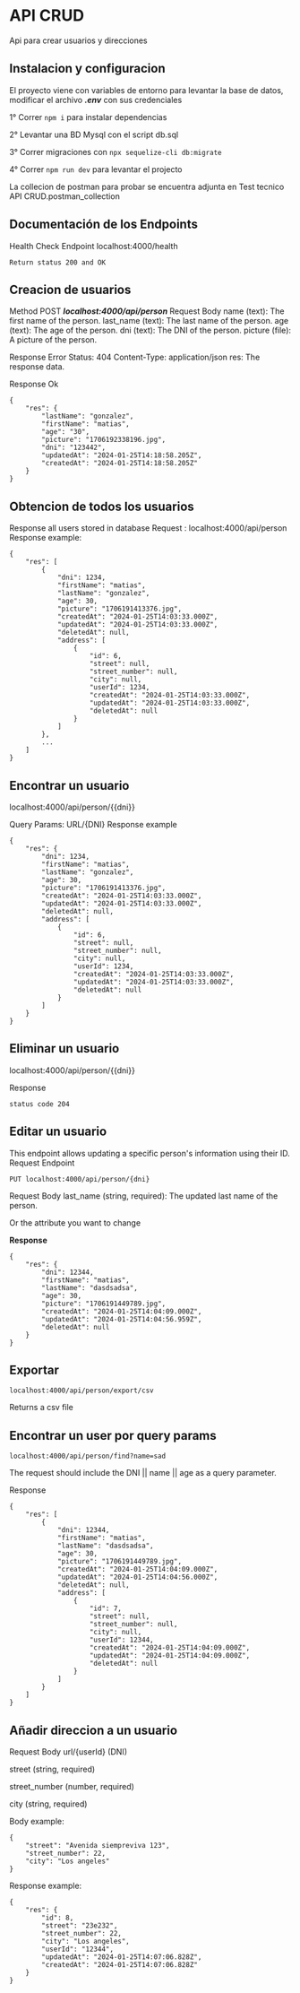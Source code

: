 
# API CRUD

Api para crear usuarios y direcciones




## Instalacion y configuracion

El proyecto viene con variables de entorno para levantar la base de datos, modificar el archivo ***.env*** con sus credenciales

1° Correr ```npm i``` para instalar dependencias 

2° Levantar una BD Mysql con el script db.sql

3° Correr migraciones con ```npx sequelize-cli db:migrate```

4° Correr ```npm run dev``` para levantar el projecto

La collecion de postman para probar se encuentra adjunta en Test tecnico API CRUD.postman_collection



## Documentación de los Endpoints

Health Check Endpoint
localhost:4000/health 
```Response
Return status 200 and OK
```
## Creacion de usuarios
Method POST ***localhost:4000/api/person***
Request Body
name (text): The first name of the person.
last_name (text): The last name of the person.
age (text): The age of the person.
dni (text): The DNI of the person.
picture (file): A picture of the person.

Response Error
Status: 404
Content-Type: application/json
res: The response data.

Response Ok
```
{
    "res": {
        "lastName": "gonzalez",
        "firstName": "matias",
        "age": "30",
        "picture": "1706192338196.jpg",
        "dni": "123442",
        "updatedAt": "2024-01-25T14:18:58.205Z",
        "createdAt": "2024-01-25T14:18:58.205Z"
    }
}

```


## Obtencion de todos los usuarios 
Response all users stored in database
Request :
localhost:4000/api/person
Response example:
```
{
    "res": [
        {
            "dni": 1234,
            "firstName": "matias",
            "lastName": "gonzalez",
            "age": 30,
            "picture": "1706191413376.jpg",
            "createdAt": "2024-01-25T14:03:33.000Z",
            "updatedAt": "2024-01-25T14:03:33.000Z",
            "deletedAt": null,
            "address": [
                {
                    "id": 6,
                    "street": null,
                    "street_number": null,
                    "city": null,
                    "userId": 1234,
                    "createdAt": "2024-01-25T14:03:33.000Z",
                    "updatedAt": "2024-01-25T14:03:33.000Z",
                    "deletedAt": null
                }
            ]
        },
        ...
    ]
}

```

## Encontrar un usuario
localhost:4000/api/person/{{dni}}


Query Params: URL/{DNI}
Response example

```
{
    "res": {
        "dni": 1234,
        "firstName": "matias",
        "lastName": "gonzalez",
        "age": 30,
        "picture": "1706191413376.jpg",
        "createdAt": "2024-01-25T14:03:33.000Z",
        "updatedAt": "2024-01-25T14:03:33.000Z",
        "deletedAt": null,
        "address": [
            {
                "id": 6,
                "street": null,
                "street_number": null,
                "city": null,
                "userId": 1234,
                "createdAt": "2024-01-25T14:03:33.000Z",
                "updatedAt": "2024-01-25T14:03:33.000Z",
                "deletedAt": null
            }
        ]
    }
}

```

## Eliminar un usuario


localhost:4000/api/person/{{dni}}

Response 
```
status code 204
```

## Editar un usuario

This endpoint allows updating a specific person's information using their ID.
Request
Endpoint

```
PUT localhost:4000/api/person/{dni}
```
Request Body
last_name (string, required): The updated last name of the person.

Or the attribute you want to change

**Response**
```
{
    "res": {
        "dni": 12344,
        "firstName": "matias",
        "lastName": "dasdsadsa",
        "age": 30,
        "picture": "1706191449789.jpg",
        "createdAt": "2024-01-25T14:04:09.000Z",
        "updatedAt": "2024-01-25T14:04:56.959Z",
        "deletedAt": null
    }
}
```
## Exportar
```
localhost:4000/api/person/export/csv
```
Returns a csv file

## Encontrar un user por query params

```
localhost:4000/api/person/find?name=sad
```

The request should include the DNI || name || age as a query parameter.

Response 
```
{
    "res": [
        {
            "dni": 12344,
            "firstName": "matias",
            "lastName": "dasdsadsa",
            "age": 30,
            "picture": "1706191449789.jpg",
            "createdAt": "2024-01-25T14:04:09.000Z",
            "updatedAt": "2024-01-25T14:04:56.000Z",
            "deletedAt": null,
            "address": [
                {
                    "id": 7,
                    "street": null,
                    "street_number": null,
                    "city": null,
                    "userId": 12344,
                    "createdAt": "2024-01-25T14:04:09.000Z",
                    "updatedAt": "2024-01-25T14:04:09.000Z",
                    "deletedAt": null
                }
            ]
        }
    ]
}
```
## Añadir direccion a un usuario

Request Body
url/{userId} (DNI)

street (string, required)

street_number (number, required)

city (string, required)

Body example:
```
{
    "street": "Avenida siempreviva 123",
    "street_number": 22,
    "city": "Los angeles"
}
```
Response example:
```
{
    "res": {
        "id": 8,
        "street": "23e232",
        "street_number": 22,
        "city": "Los angeles",
        "userId": "12344",
        "updatedAt": "2024-01-25T14:07:06.828Z",
        "createdAt": "2024-01-25T14:07:06.828Z"
    }
}
```